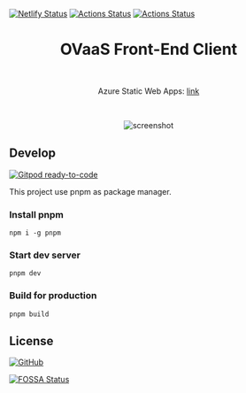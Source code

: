 [![Netlify Status](https://api.netlify.com/api/v1/badges/481b6017-918f-4fca-a136-dc08dc1d36d3/deploy-status)](https://app.netlify.com/sites/ovaas-front/deploys)
[![Actions Status](https://github.com/OVaaS/ovaas-front/workflows/Docker/badge.svg)](https://github.com/OVaaS/ovaas-front/actions?query=workflow%3ADocker)
[![Actions Status](https://github.com/OVaaS/ovaas-front/workflows/Azure%20Static%20Web%20Apps%20CI%2FCD/badge.svg)](https://github.com/OVaaS/ovaas-front/actions?query=workflow%3A%22Azure+Static+Web+Apps+CI%2FCD%22)

<h1 align='center'>OVaaS Front-End Client</h1>

<br>
<p align='center'>Azure Static Web Apps: <a href='https://wonderful-pond-0f5c05a00.azurestaticapps.net'>link</a></p>
<br>

<p align='center'>
<img src='https://raw.githubusercontent.com/OVaaS/ovaas-front/main/screenshot/screenshot.png' alt='screenshot'/>
</p>

## Develop

[![Gitpod ready-to-code](https://img.shields.io/badge/Gitpod-ready--to--code-blue?logo=gitpod)](https://gitpod.io/#https://github.com/OVaaS/ovaas-front)

This project use pnpm as package manager.

### Install pnpm
```
npm i -g pnpm
```

### Start dev server
```
pnpm dev
```

### Build for production
```
pnpm build
```

## License

[![GitHub](https://img.shields.io/github/license/ovaas/ovaas-front)](https://github.com/OVaaS/ovaas-front/blob/main/LICENSE)

[![FOSSA Status](https://app.fossa.com/api/projects/git%2Bgithub.com%2FOVaaS%2Fovaas-front.svg?type=large)](https://app.fossa.com/projects/git%2Bgithub.com%2FOVaaS%2Fovaas-front?ref=badge_large)
